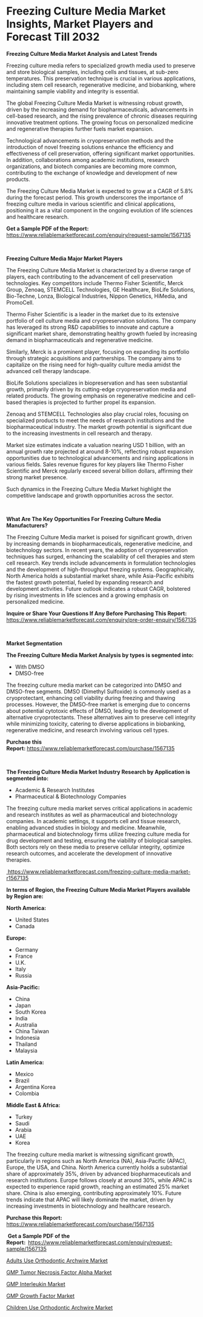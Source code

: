 <p><h1>Freezing Culture Media Market Insights, Market Players and Forecast Till 2032</h1></p><p><strong>Freezing Culture Media Market Analysis and Latest Trends</strong></p>
<p><p>Freezing culture media refers to specialized growth media used to preserve and store biological samples, including cells and tissues, at sub-zero temperatures. This preservation technique is crucial in various applications, including stem cell research, regenerative medicine, and biobanking, where maintaining sample viability and integrity is essential. </p><p>The global Freezing Culture Media Market is witnessing robust growth, driven by the increasing demand for biopharmaceuticals, advancements in cell-based research, and the rising prevalence of chronic diseases requiring innovative treatment options. The growing focus on personalized medicine and regenerative therapies further fuels market expansion. </p><p>Technological advancements in cryopreservation methods and the introduction of novel freezing solutions enhance the efficiency and effectiveness of cell preservation, offering significant market opportunities. In addition, collaborations among academic institutions, research organizations, and biotech companies are becoming more common, contributing to the exchange of knowledge and development of new products.</p><p>The Freezing Culture Media Market is expected to grow at a CAGR of 5.8% during the forecast period. This growth underscores the importance of freezing culture media in various scientific and clinical applications, positioning it as a vital component in the ongoing evolution of life sciences and healthcare research.</p></p>
<p><strong>Get a Sample PDF of the Report:&nbsp;</strong> <a href="https://www.reliablemarketforecast.com/enquiry/request-sample/1567135?utm_campaign=1885&utm_medium=2&utm_source=Github&utm_content=ia&utm_term=22032025&utm_id=freezing-culture-media">https://www.reliablemarketforecast.com/enquiry/request-sample/1567135</a></p>
<p>&nbsp;</p>
<p><strong>Freezing Culture Media Major Market Players</strong></p>
<p><p>The Freezing Culture Media Market is characterized by a diverse range of players, each contributing to the advancement of cell preservation technologies. Key competitors include Thermo Fisher Scientific, Merck Group, Zenoaq, STEMCELL Technologies, GE Healthcare, BioLife Solutions, Bio-Techne, Lonza, Biological Industries, Nippon Genetics, HiMedia, and PromoCell. </p><p>Thermo Fisher Scientific is a leader in the market due to its extensive portfolio of cell culture media and cryopreservation solutions. The company has leveraged its strong R&D capabilities to innovate and capture a significant market share, demonstrating healthy growth fueled by increasing demand in biopharmaceuticals and regenerative medicine.</p><p>Similarly, Merck is a prominent player, focusing on expanding its portfolio through strategic acquisitions and partnerships. The company aims to capitalize on the rising need for high-quality culture media amidst the advanced cell therapy landscape.</p><p>BioLife Solutions specializes in biopreservation and has seen substantial growth, primarily driven by its cutting-edge cryopreservation media and related products. The growing emphasis on regenerative medicine and cell-based therapies is projected to further propel its expansion.</p><p>Zenoaq and STEMCELL Technologies also play crucial roles, focusing on specialized products to meet the needs of research institutions and the biopharmaceutical industry. The market growth potential is significant due to the increasing investments in cell research and therapy.</p><p>Market size estimates indicate a valuation nearing USD 1 billion, with an annual growth rate projected at around 8-10%, reflecting robust expansion opportunities due to technological advancements and rising applications in various fields. Sales revenue figures for key players like Thermo Fisher Scientific and Merck regularly exceed several billion dollars, affirming their strong market presence. </p><p>Such dynamics in the Freezing Culture Media Market highlight the competitive landscape and growth opportunities across the sector.</p></p>
<p>&nbsp;</p>
<p><strong>What Are The Key Opportunities For Freezing Culture Media Manufacturers?</strong></p>
<p><p>The Freezing Culture Media market is poised for significant growth, driven by increasing demands in biopharmaceuticals, regenerative medicine, and biotechnology sectors. In recent years, the adoption of cryopreservation techniques has surged, enhancing the scalability of cell therapies and stem cell research. Key trends include advancements in formulation technologies and the development of high-throughput freezing systems. Geographically, North America holds a substantial market share, while Asia-Pacific exhibits the fastest growth potential, fueled by expanding research and development activities. Future outlook indicates a robust CAGR, bolstered by rising investments in life sciences and a growing emphasis on personalized medicine.</p></p>
<p><strong>Inquire or Share Your Questions If Any Before Purchasing This Report:</strong> <a href="https://www.reliablemarketforecast.com/enquiry/pre-order-enquiry/1567135?utm_campaign=1885&utm_medium=2&utm_source=Github&utm_content=ia&utm_term=22032025&utm_id=freezing-culture-media">https://www.reliablemarketforecast.com/enquiry/pre-order-enquiry/1567135</a></p>
<p>&nbsp;</p>
<p><strong>Market Segmentation</strong></p>
<p><strong>The Freezing Culture Media Market Analysis by types is segmented into:</strong></p>
<p><ul><li>With DMSO</li><li>DMSO-free</li></ul></p>
<p><p>The freezing culture media market can be categorized into DMSO and DMSO-free segments. DMSO (Dimethyl Sulfoxide) is commonly used as a cryoprotectant, enhancing cell viability during freezing and thawing processes. However, the DMSO-free market is emerging due to concerns about potential cytotoxic effects of DMSO, leading to the development of alternative cryoprotectants. These alternatives aim to preserve cell integrity while minimizing toxicity, catering to diverse applications in biobanking, regenerative medicine, and research involving various cell types.</p></p>
<p><strong>Purchase this Report:&nbsp;</strong><a href="https://www.reliablemarketforecast.com/purchase/1567135?utm_campaign=1885&utm_medium=2&utm_source=Github&utm_content=ia&utm_term=22032025&utm_id=freezing-culture-media">https://www.reliablemarketforecast.com/purchase/1567135</a></p>
<p>&nbsp;</p>
<p><strong>The Freezing Culture Media Market Industry Research by Application is segmented into:</strong></p>
<p><ul><li>Academic & Research Institutes</li><li>Pharmaceutical & Biotechnology Companies</li></ul></p>
<p><p>The freezing culture media market serves critical applications in academic and research institutes as well as pharmaceutical and biotechnology companies. In academic settings, it supports cell and tissue research, enabling advanced studies in biology and medicine. Meanwhile, pharmaceutical and biotechnology firms utilize freezing culture media for drug development and testing, ensuring the viability of biological samples. Both sectors rely on these media to preserve cellular integrity, optimize research outcomes, and accelerate the development of innovative therapies.</p></p>
<p><a href="https://www.reliablemarketforecast.com/freezing-culture-media-market-r1567135?utm_campaign=1885&utm_medium=2&utm_source=Github&utm_content=ia&utm_term=22032025&utm_id=freezing-culture-media">&nbsp;https://www.reliablemarketforecast.com/freezing-culture-media-market-r1567135</a></p>
<p><strong>In terms of Region, the Freezing Culture Media Market Players available by Region are:</strong></p>
<p>
    <p> <strong> North America: </strong>
        <ul>
            <li>United States</li>
            <li>Canada</li>
        </ul>
        </p> 
    <p> <strong> Europe: </strong>
        <ul>
            <li>Germany</li>
            <li>France</li>
            <li>U.K.</li>
            <li>Italy</li>
            <li>Russia</li>
        </ul>
        </p> 
    <p> <strong> Asia-Pacific: </strong>
        <ul>
            <li>China</li>
            <li>Japan</li>
            <li>South Korea</li>
            <li>India</li>
            <li>Australia</li>
            <li>China Taiwan</li>
            <li>Indonesia</li>
            <li>Thailand</li>
            <li>Malaysia</li>
        </ul>
        </p> 
    <p> <strong> Latin America: </strong>
        <ul>
            <li>Mexico</li>
            <li>Brazil</li>
            <li>Argentina Korea</li>
            <li>Colombia</li>
        </ul>
        </p> 
    <p> <strong> Middle East & Africa: </strong>
        <ul>
            <li>Turkey</li>
            <li>Saudi</li>
            <li>Arabia</li>
            <li>UAE</li>
            <li>Korea</li>
        </ul>
    </p>
    </p>
<p><p>The freezing culture media market is witnessing significant growth, particularly in regions such as North America (NA), Asia-Pacific (APAC), Europe, the USA, and China. North America currently holds a substantial share of approximately 35%, driven by advanced biopharmaceuticals and research institutions. Europe follows closely at around 30%, while APAC is expected to experience rapid growth, reaching an estimated 25% market share. China is also emerging, contributing approximately 10%. Future trends indicate that APAC will likely dominate the market, driven by increasing investments in biotechnology and healthcare research.</p></p>
<p><strong>Purchase this Report: </strong><a href="https://www.reliablemarketforecast.com/purchase/1567135?utm_campaign=1885&utm_medium=2&utm_source=Github&utm_content=ia&utm_term=22032025&utm_id=freezing-culture-media">https://www.reliablemarketforecast.com/purchase/1567135</a></p>
<p>&nbsp;<strong>Get a Sample PDF of the Report:&nbsp;&nbsp;</strong><a href="https://www.reliablemarketforecast.com/enquiry/request-sample/1567135?utm_campaign=1885&utm_medium=2&utm_source=Github&utm_content=ia&utm_term=22032025&utm_id=freezing-culture-media">https://www.reliablemarketforecast.com/enquiry/request-sample/1567135</a></p>
<p><strong></strong></p>
<p><p><a href="https://github.com/elhibacajka/Market-Research-Report-List-1/blob/main/adults-use-orthodontic-archwire-market.md?utm_campaign=1885&utm_medium=2&utm_source=Github&utm_content=ia&utm_term=22032025&utm_id=freezing-culture-media">Adults Use Orthodontic Archwire Market</a></p><p><a href="https://github.com/ienamoun/Market-Research-Report-List-1/blob/main/gmp-tumor-necrosis-factor-alpha-market.md?utm_campaign=1885&utm_medium=2&utm_source=Github&utm_content=ia&utm_term=22032025&utm_id=freezing-culture-media">GMP Tumor Necrosis Factor Alpha Market</a></p><p><a href="https://github.com/jolashta/Market-Research-Report-List-1/blob/main/gmp-interleukin-market.md?utm_campaign=1885&utm_medium=2&utm_source=Github&utm_content=ia&utm_term=22032025&utm_id=freezing-culture-media">GMP Interleukin Market</a></p><p><a href="https://github.com/lazregaartun/Market-Research-Report-List-1/blob/main/gmp-growth-factor-market.md?utm_campaign=1885&utm_medium=2&utm_source=Github&utm_content=ia&utm_term=22032025&utm_id=freezing-culture-media">GMP Growth Factor Market</a></p><p><a href="https://github.com/drevertevell/Market-Research-Report-List-1/blob/main/children-use-orthodontic-archwire-market.md?utm_campaign=1885&utm_medium=2&utm_source=Github&utm_content=ia&utm_term=22032025&utm_id=freezing-culture-media">Children Use Orthodontic Archwire Market</a></p></p>